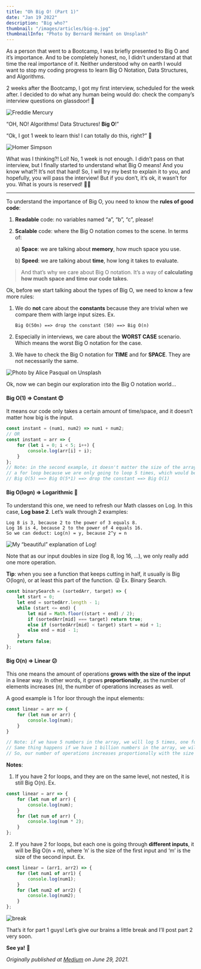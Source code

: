 ```yaml
---
title: "Oh Big O! (Part 1)"
date: "Jan 19 2022"
description: "Big who?"
thumbnail: "/images/articles/big-o.jpg"
thumbnailInfo: "Photo by Bernard Hermant on Unsplash"
---
```


As a person that went to a Bootcamp, I was briefly presented to Big O and it’s importance. And to be completely honest, no, I didn’t understand at that time the real importance of it. Neither understood why on earth I would want to stop my coding progress to learn Big O Notation, Data Structures, and Algorithms.

2 weeks after the Bootcamp, I got my first interview, scheduled for the week after. I decided to do what any human being would do: check the company’s interview questions on glassdoor! 🤣

![Freddie Mercury](https://media.giphy.com/media/e0xUKbJ4OYW2s/giphy.gif)

“OH, NO! Algorithms! Data Structures! **Big O**!”

“Ok, I got 1 week to learn this! I can totally do this, right?” 🤪

![Homer Simpson](https://media.giphy.com/media/IPbS5R4fSUl5S/giphy.gif)

What was I thinking?! Lol! No, 1 week is not enough. I didn’t pass on that interview, but I finally started to understand what Big O means! And you know what?! It’s not that hard! So, I will try my best to explain it to you, and hopefully, you will pass the interview! But if you don’t, it’s ok, it wasn’t for you. What is yours is reserved! 🤞🏼

---

To understand the importance of Big O, you need to know the **rules of good code**:

1. **Readable** code: no variables named “a”, “b”, “c”, please!
   <br>
2. **Scalable** code: where the Big O notation comes to the scene. In terms of:

    a) **Space**: we are talking about **memory**, how much space you use.

    b) **Speed**: we are talking about **time**, how long it takes to evaluate.

> And that’s why we care about Big O notation. It’s a way of **calculating how much space and time our code takes**.

Ok, before we start talking about the types of Big O, we need to know a few more rules:

1.  We do **not** care about the **constants** because they are trivial when we compare them with large input sizes. Ex.

        Big O(50n) ==> drop the constant (50) ==> Big O(n)

2.  Especially in interviews, we care about the **WORST CASE** scenario. Which means the worst Big O notation for the case.

3.  We have to check the Big O notation for **TIME** and for **SPACE**. They are not necessarily the same.

![Photo by Alice Pasqual on Unsplash](/images/articles/dun.jpeg)

Ok, now we can begin our exploration into the Big O notation world…

#### Big O(1) => Constant 😍

It means our code only takes a certain amount of time/space, and it doesn’t matter how big is the input.

```javascript
const instant = (num1, num2) => num1 + num2;
// OR
const instant = arr => {
	for (let i = 0; i < 5; i++) {
		console.log(arr[i] + i);
	}
};
// Note: in the second example, it doesn't matter the size of the array or if we have
// a for loop because we are only going to loop 5 times, which would be
// Big O(5) ==> Big O(5*1) ==> drop the constant ==> Big O(1)
```

#### Big O(logn) => Logarithmic 🤩

To understand this one, we need to refresh our Math classes on Log. In this case, **Log base 2**. Let’s walk through 2 examples:

```
Log 8 is 3, because 2 to the power of 3 equals 8.
Log 16 is 4, because 2 to the power of 4 equals 16.
So we can deduct: Log(n) = y, because 2^y = n
```

![My “beautiful” explanation of Log!](/images/articles/big-o-log.jpeg)

Note that as our input doubles in size (log 8, log 16, …), we only really add one more operation.

**Tip**: when you see a function that keeps cutting in half, it usually is Big O(logn), or at least this part of the function. 😜 Ex. Binary Search.

```javascript
const binarySearch = (sortedArr, target) => {
	let start = 0;
	let end = sortedArr.length - 1;
	while (start <= end) {
		let mid = Math.floor((start + end) / 2);
		if (sortedArr[mid] === target) return true;
		else if (sortedArr[mid] < target) start = mid + 1;
		else end = mid - 1;
	}
	return false;
};
```

#### Big O(n) => Linear 😕

This one means the amount of operations **grows with the size of the input** in a linear way. In other words, it grows **proportionally**, as the number of elements increases (n), the number of operations increases as well.

A good example is 1 for loor through the input elements:

```javascript
const linear = arr => {
    for (let num or arr) {
        console.log(num);
    }
}

// Note: if we have 5 numbers in the array, we will log 5 times, one for each.
// Same thing happens if we have 1 billion numbers in the array, we will log 1 billion times.
// So, our number of operations increases proportionally with the size of our input.
```

**Notes**:

1. If you have 2 for loops, and they are on the same level, not nested, it is still Big O(n). Ex.

```javascript
const linear = arr => {
	for (let num of arr) {
		console.log(num);
	}
	for (let num of arr) {
		console.log(num * 2);
	}
};
```

2. If you have 2 for loops, but each one is going through **different inputs**, it will be Big O(n + m), where ’n’ is the size of the first input and ‘m’ is the size of the second input. Ex.

```javascript
const linear = (arr1, arr2) => {
	for (let num1 of arr1) {
		console.log(num1);
	}
	for (let num2 of arr2) {
		console.log(num2);
	}
};
```

![break](https://media.giphy.com/media/RiWZUGcZPEKdQgrQ96/giphy.gif)

That’s it for part 1 guys! Let’s give our brains a little break and I’ll post part 2 very soon.

**See ya!** 👋

_Originally published at [Medium](https://medium.com/analytics-vidhya/oh-big-o-part-1-490f4c52afe) on June 29, 2021._
